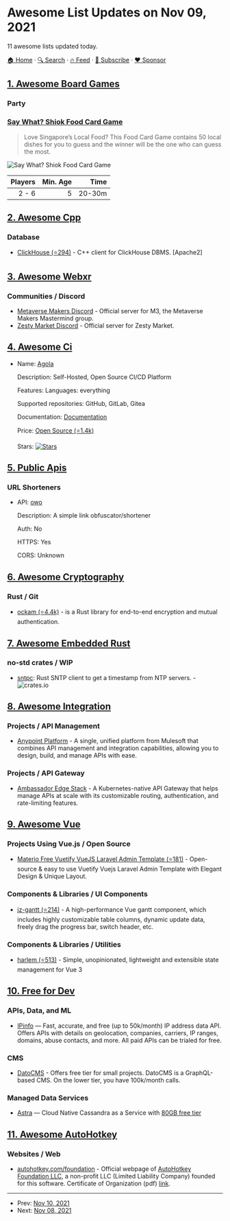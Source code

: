 # Awesome List Updates on Nov 09, 2021

11 awesome lists updated today.

[🏠 Home](/README.md) · [🔍 Search](https://www.trackawesomelist.com/search/) · [🔥 Feed](https://www.trackawesomelist.com/rss.xml) · [📮 Subscribe](https://trackawesomelist.us17.list-manage.com/subscribe?u=d2f0117aa829c83a63ec63c2f&id=36a103854c) · [❤️  Sponsor](https://github.com/sponsors/theowenyoung)



## [1. Awesome Board Games](/content/edm00se/awesome-board-games/README.md)

### Party

### [Say What? Shiok Food Card Game](https://www.saywhatwithfriends.com/shop/say-what-singapores-shiok-food-card-game)

> Love Singapore’s Local Food? This Food Card Game contains 50 local dishes for you to guess and the winner will be the one who can guess the most.

![Say What? Shiok Food Card Game](https://images.squarespace-cdn.com/content/v1/5649b2dbe4b0142472e867bc/1573954498990-B1NESNC79U51TJNXQEBB/SG+FOOD+GAME+FRONT.JPG?format=250w)

| Players | Min. Age |   Time |
| ------: | -------: | -----: |
|   2 - 6 |        5 | 20-30m |

## [2. Awesome Cpp](/content/fffaraz/awesome-cpp/README.md)

### Database

*   [ClickHouse (⭐294)](https://github.com/ClickHouse/clickhouse-cpp) - C++ client for ClickHouse DBMS. \[Apache2]

## [3. Awesome Webxr](/content/msub2/awesome-webxr/README.md)

### Communities / Discord

*   [Metaverse Makers Discord](https://discord.gg/UgZDFZW) - Official server for M3, the Metaverse Makers Mastermind group.
*   [Zesty Market Discord](https://discord.gg/7d7agTbmKf) - Official server for Zesty Market.

## [4. Awesome Ci](/content/ligurio/awesome-ci/README.md)

- Name: [Agola](https://agola.io)

  Description: Self-Hosted, Open Source CI/CD Platform

  Features: Languages: everything

  Supported repositories: GitHub, GitLab, Gitea

  Documentation: [Documentation](https://agola.io/doc/)

  Price: [Open Source (⭐1.4k)](https://github.com/agola-io/agola)

  Stars: [![Stars](https://img.shields.io/github/stars/agola-io/agola.svg)](https://github.com/agola-io/agola)



## [5. Public Apis](/content/public-apis/public-apis/README.md)

### URL Shorteners

- API: [owo](https://owo.vc/api)

  Description: A simple link obfuscator/shortener

  Auth: No

  HTTPS: Yes

  CORS: Unknown



## [6. Awesome Cryptography](/content/sobolevn/awesome-cryptography/README.md)

### Rust / Git

*   [ockam (⭐4.4k)](https://github.com/ockam-network/ockam) - is a Rust library for end-to-end encryption and mutual authentication.

## [7. Awesome Embedded Rust](/content/rust-embedded/awesome-embedded-rust/README.md)

### no-std crates / WIP

*   [sntpc](https://crates.io/crates/sntpc): Rust SNTP client to get a timestamp from NTP servers. - ![crates.io](https://img.shields.io/crates/v/sntpc)

## [8. Awesome Integration](/content/stn1slv/awesome-integration/README.md)

### Projects / API Management

*   [Anypoint Platform](https://www.mulesoft.com/platform/api/manager) - A single, unified platform from Mulesoft that combines API management and integration capabilities, allowing you to design, build, and manage APIs with ease.

### Projects / API Gateway

*   [Ambassador Edge Stack](https://www.getambassador.io/products/edge-stack/api-gateway/) - A Kubernetes-native API Gateway that helps manage APIs at scale with its customizable routing, authentication, and rate-limiting features.

## [9. Awesome Vue](/content/vuejs/awesome-vue/README.md)

### Projects Using Vue.js / Open Source

*   [Materio Free Vuetify VueJS Laravel Admin Template (⭐181)](https://github.com/themeselection/materio-vuetify-vuejs-laravel-admin-template-free) - Open-source & easy to use Vuetify Vuejs Laravel Admin Template with Elegant Design & Unique Layout.

### Components & Libraries / UI Components

*   [jz-gantt (⭐214)](https://github.com/jeremyjone/jz-gantt) - A high-performance Vue gantt component, which includes highly customizable table columns, dynamic update data, freely drag the progress bar, switch header, etc.

### Components & Libraries / Utilities

*   [harlem (⭐513)](https://github.com/andrewcourtice/harlem) - Simple, unopinionated, lightweight and extensible state management for Vue 3

## [10. Free for Dev](/content/ripienaar/free-for-dev/README.md)

### APIs, Data, and ML

*   [IPinfo](https://ipinfo.io/) — Fast, accurate, and free (up to 50k/month) IP address data API. Offers APIs with details on geolocation, companies, carriers, IP ranges, domains, abuse contacts, and more. All paid APIs can be trialed for free.

### CMS

*   [DatoCMS](https://www.datocms.com/) - Offers free tier for small projects. DatoCMS is a GraphQL-based CMS. On the lower tier, you have 100k/month calls.

### Managed Data Services

*   [Astra](https://www.datastax.com/products/datastax-astra/) — Cloud Native Cassandra as a Service with [80GB free tier](https://www.datastax.com/products/datastax-astra/pricing)

## [11. Awesome AutoHotkey](/content/ahkscript/awesome-AutoHotkey/README.md)

### Websites / Web

*   [autohotkey.com/foundation](https://autohotkey.com/foundation) - Official webpage of [AutoHotkey Foundation LLC](https://autohotkey.com/foundation/), a non-profit LLC (Limited Liability Company) founded for this software. Certificate of Organization (pdf) [link](https://autohotkey.com/certificate_of_organization.pdf).

---

- Prev: [Nov 10, 2021](/content/2021/11/10/README.md)
- Next: [Nov 08, 2021](/content/2021/11/08/README.md)